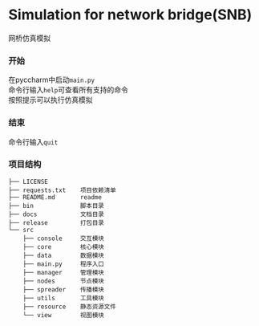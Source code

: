 # Simulation for network bridge(SNB)  
网桥仿真模拟



### 开始
在pyccharm中启动`main.py`  
命令行输入`help`可查看所有支持的命令  
按照提示可以执行仿真模拟

### 结束
命令行输入`quit`


### 项目结构

```
├── LICENSE
├── requests.txt    项目依赖清单
├── README.md       readme
├── bin             脚本目录
├── docs            文档目录
├── release         打包目录
└── src
    ├── console     交互模块
    ├── core        核心模块
    ├── data        数据模块
    ├── main.py     程序入口
    ├── manager     管理模块
    ├── nodes       节点模块
    ├── spreader    传播模块
    ├── utils       工具模块
    ├── resource    静态资源文件
    └── view        视图模块
```

